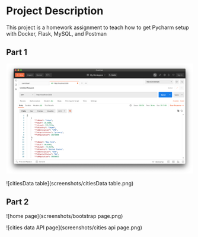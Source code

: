 # Project Description
This project is a homework assignment to teach how to get Pycharm setup with Docker, Flask, MySQL, and Postman

## Part 1

![postman request output](screenshots/postman.png)

![citiesData table](screenshots/citiesData table.png)

## Part 2

![home page](screenshots/bootstrap page.png)

![cities data API page](screenshots/cities api page.png)
